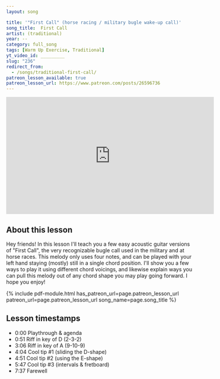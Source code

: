 ```yaml
---
layout: song

title: '"First Call" (horse racing / military bugle wake-up call)'
song_title:  First Call
artist: (traditional)
year: --
category: full_song
tags: [Warm Up Exercise, Traditional]
yt_video_id: _________
slug: "236"
redirect_from:
  - /songs/traditional-first-call/
patreon_lesson_available: true
patreon_lesson_url: https://www.patreon.com/posts/26596736
---
```


<iframe width="560" height="315" src="https://www.youtube.com/embed/hGmfxLfWc3k?showinfo=0" frameborder="0" allowfullscreen></iframe>

## About this lesson

Hey friends! In this lesson I'll teach you a few easy acoustic guitar versions of "First Call", the very recognizable bugle call used in the military and at horse races. This melody only uses four notes, and can be played with your left hand staying (mostly) still in a single chord position. I'll show you a few ways to play it using different chord voicings, and likewise explain ways you can pull this melody out of any chord shape you may play going forward. I hope you enjoy!

{% include pdf-module.html has_patreon_url=page.patreon_lesson_url patreon_url=page.patreon_lesson_url song_name=page.song_title %}

## Lesson timestamps

- 0:00 Playthrough & agenda
- 0:51 Riff in key of D (2-3-2)
- 3:06 Riff in key of A (9-10-9)
- 4:04 Cool tip #1 (sliding the D-shape)
- 4:51 Cool tip #2 (using the E-shape)
- 5:47 Cool tip #3 (intervals & fretboard)
- 7:37 Farewell



<!-- Coming soon! -->


<!-- Easy guitar lesson of the horse racing / military bugle riff ("First Call") -->
